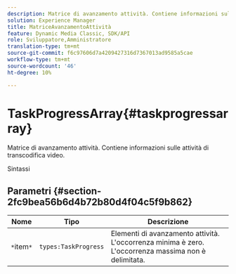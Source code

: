 ```yaml
---
description: Matrice di avanzamento attività. Contiene informazioni sulle attività di transcodifica video.
solution: Experience Manager
title: MatriceAvanzamentoAttività
feature: Dynamic Media Classic, SDK/API
role: Sviluppatore,Amministratore
translation-type: tm+mt
source-git-commit: f6c97606d7a4209427316d7367013ad9585a5cae
workflow-type: tm+mt
source-wordcount: '46'
ht-degree: 10%

---
```



# TaskProgressArray{#taskprogressarray}

Matrice di avanzamento attività. Contiene informazioni sulle attività di transcodifica video.

Sintassi

## Parametri {#section-2fc9bea56b6d4b72b80d4f04c5f9b862}

| Nome | Tipo | Descrizione |
|---|---|---|
| `*`item`*` | `types:TaskProgress` | Elementi di avanzamento attività. L&#39;occorrenza minima è zero. L&#39;occorrenza massima non è delimitata. |

